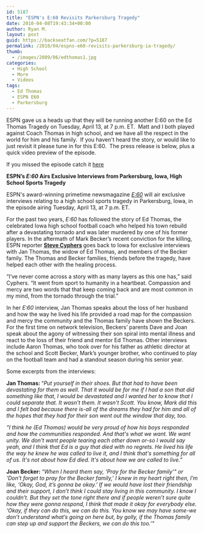 ```yaml
---
id: 5187
title: "ESPN's E:60 Revisits Parkersburg Tragedy"
date: 2010-04-08T19:43:34+00:00
author: Ryan M.
layout: post
guid: https://backseatfan.com/?p=5187
permalink: /2010/04/espns-e60-revisits-parkersburg-ia-tragedy/
thumb:
  - /images/2009/06/edthomas1.jpg
categories:
  - High School
  - More
  - Videos
tags:
  - Ed Thomas
  - ESPN E60
  - Parkersburg
---
```


<div class="entry">
  <p>
    ESPN gave us a heads up that they will be running another E:60 on the Ed Thomas Tragedy on Tuesday, April 13, at 7 p.m. ET.  Matt and I both played against Coach Thomas in high school, and we have all the respect in the world for him and his family.  If you haven't heard the story, or would like to just revisit it please tune in for this E:60.  The press release is below, plus a quick video preview of the episode.
  </p>

  <p>
    If you missed the episode catch it <a href="http://espn.go.com/video/clip?id=5082690">here</a>
  </p>

  <p>
  </p>

  <p>
    <strong>ESPN’s <em>E:60 </em>Airs Exclusive Interviews from Parkersburg, Iowa, High School Sports Tragedy</strong><strong> </strong>
  </p>

  <p>
    <strong> </strong>
  </p>

  <p>
    ESPN's award-winning primetime newsmagazine <a href="http://sports.espn.go.com/broadband/video/clip?id=null&categoryid=3060647" target="_blank"><em>E:60</em></a><em> </em>will air exclusive interviews relating to a high school sports tragedy in Parkersburg, Iowa, in the episode airing Tuesday, April 13, at 7 p.m. ET.
  </p>

  <p>
    For the past two years, <em>E:60 </em>has followed the story of Ed Thomas, the celebrated Iowa high school football coach who helped his town rebuild after a devastating tornado and was later murdered by one of his former players. In the aftermath of Mark Becker’s recent conviction for the killing, ESPN reporter <a href="https://www.espnmediazone3.com/us/2009/10/cyphers_steve/" target="_blank"><strong>Steve Cyphers</strong></a><strong> </strong>goes back to Iowa for exclusive interviews with Jan Thomas, the widow of Ed Thomas, and members of the Becker family. The Thomas and Becker families, friends before the tragedy, have helped each other with the healing process.
  </p>

  <p>
    “I’ve never come across a story with as many layers as this one has,” said Cyphers. “It went from sport to humanity in a heartbeat. Compassion and mercy are two words that that keep coming back and are most common in my mind, from the tornado through the trial.”
  </p>

  <p>
    In her <em>E:60 </em>interview, Jan Thomas speaks about the loss of her husband and how the way he lived his life provided a road map for the compassion and mercy the community and the Thomas family have shown the Beckers. For the first time on network television, Beckers’ parents Dave and Joan speak about the agony of witnessing their son spiral into mental illness and react to the loss of their friend and mentor Ed Thomas. Other interviews include Aaron Thomas, who took over for his father as athletic director at the school and Scott Becker, Mark’s younger brother, who continued to play on the football team and had a standout season during his senior year.
  </p>

  <p>
    Some excerpts from the interviews:
  </p>

  <p>
    <strong>Jan Thomas: </strong>“<em>Put yourself in their shoes. But that had to have been devastating for them as well. That it would be for me if I had a son that did something like that, I would be devastated and I wanted her to know that I could separate that. It wasn't them. It wasn't Scott. You know, Mark did this and I felt bad because there is-all of the dreams they had for him and all of the hopes that they had for their son went out the window that day, too.</em><em> </em>
  </p>

  <p>
    <em> </em>
  </p>

  <p>
    <em>“I think he (Ed Thomas) would be very proud of how his boys responded and how the communities responded. And that's what we want. We want unity. We don't want people tearing each other down or-so I would say yeah, and I think that Ed is a guy that died with no regrets. He lived his life the way he knew he was called to live it, and I think that's something for all of us. It's not about how Ed died. It's about how we are called to live.”</em>
  </p>

  <p>
    <em> </em>
  </p>

  <p>
    <strong>Joan Becker: </strong><em>“When I heard them say, ‘Pray for the Becker family’" or ‘Don’t forget to pray for the Becker family,’ I knew in my heart right then, I’m like, ‘Okay, God, it’s gonna be okay.’ If we would have lost their friendship and their support, I don’t think I could stay living in this community. I know I couldn’t. But they set the tone right there and if people weren’t sure quite how they were gonna respond, I think that made it okay for everybody else. ‘Okay, if they can do this, we can do this. You know we may have some-we don’t understand what’s going on here but, by golly, if the Thomas family can step up and support the Beckers, we can do this too.’"</em>
  </p>
</div>
